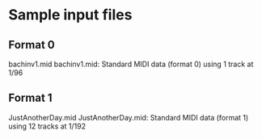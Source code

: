 # Sample input files
## Format 0
bachinv1.mid
bachinv1.mid:       Standard MIDI data (format 0) using 1 track at 1/96
## Format 1
JustAnotherDay.mid
JustAnotherDay.mid: Standard MIDI data (format 1) using 12 tracks at 1/192
